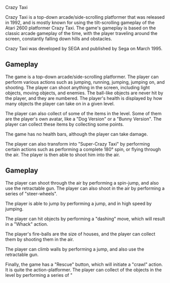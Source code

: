 Crazy Taxi

Crazy Taxi is a top-down arcade/side-scrolling platformer that was released in 1992, and is mostly known for using the tilt-scrolling gameplay of the Atari 2600 platformer Crazy Taxi. The game's gameplay is based on the classic arcade gameplay of the time, with the player traveling around the screen, constantly falling down hills and obstacles.

Crazy Taxi was developed by SEGA and published by Sega on March 1995.

## Gameplay

The game is a top-down arcade/side-scrolling platformer. The player can perform various actions such as jumping, running, jumping, jumping on, and shooting. The player can shoot anything in the screen, including light objects, moving objects, and enemies. The ball-like objects are never hit by the player, and they are numbered. The player's health is displayed by how many objects the player can take on in a given level.

The player can also collect of some of the items in the level. Some of them are the player's own avatar, like a "Dog Version" or a "Bunny Version". The player can collect these items by collecting some points.

The game has no health bars, although the player can take damage.

The player can also transform into "Super-Crazy Taxi" by performing certain actions such as performing a complete 180° spin, or flying through the air. The player is then able to shoot him into the air.

## Gameplay

The player can shoot through the air by performing a spin-jump, and also use the retractable gun. The player can also shoot in the air by performing a series of "steer-wheels".

The player is able to jump by performing a jump, and in high speed by jumping.

The player can hit objects by performing a "dashing" move, which will result in a "Whack" action.

The player's fire-balls are the size of houses, and the player can collect them by shooting them in the air.

The player can climb walls by performing a jump, and also use the retractable gun.

Finally, the game has a "Rescue" button, which will initiate a "crawl" action. It is quite the action-platformer. The player can collect of the objects in the level by performing a series of "